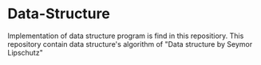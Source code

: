 # Data-Structure
Implementation of data structure program is find in this repositiory.
This repository contain data structure's algorithm of "Data structure by Seymor Lipschutz" 
